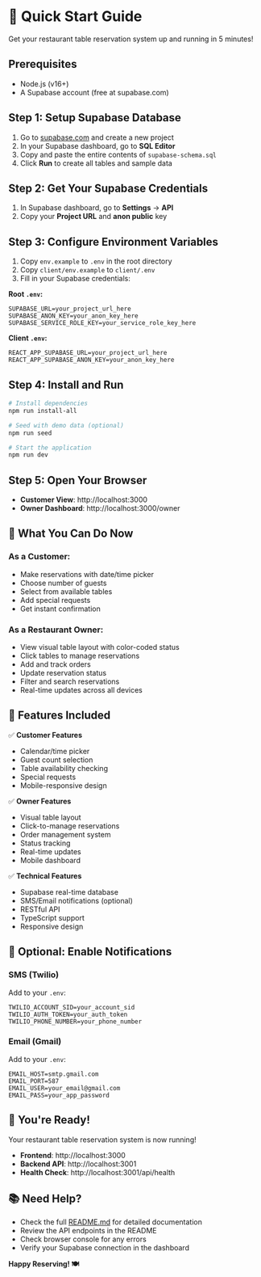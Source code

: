 # 🚀 Quick Start Guide

Get your restaurant table reservation system up and running in 5 minutes!

## Prerequisites
- Node.js (v16+)
- A Supabase account (free at supabase.com)

## Step 1: Setup Supabase Database
1. Go to [supabase.com](https://supabase.com) and create a new project
2. In your Supabase dashboard, go to **SQL Editor**
3. Copy and paste the entire contents of `supabase-schema.sql`
4. Click **Run** to create all tables and sample data

## Step 2: Get Your Supabase Credentials
1. In Supabase dashboard, go to **Settings** → **API**
2. Copy your **Project URL** and **anon public** key

## Step 3: Configure Environment Variables
1. Copy `env.example` to `.env` in the root directory
2. Copy `client/env.example` to `client/.env`
3. Fill in your Supabase credentials:

**Root `.env`:**
```
SUPABASE_URL=your_project_url_here
SUPABASE_ANON_KEY=your_anon_key_here
SUPABASE_SERVICE_ROLE_KEY=your_service_role_key_here
```

**Client `.env`:**
```
REACT_APP_SUPABASE_URL=your_project_url_here
REACT_APP_SUPABASE_ANON_KEY=your_anon_key_here
```

## Step 4: Install and Run
```bash
# Install dependencies
npm run install-all

# Seed with demo data (optional)
npm run seed

# Start the application
npm run dev
```

## Step 5: Open Your Browser
- **Customer View**: http://localhost:3000
- **Owner Dashboard**: http://localhost:3000/owner

## 🎯 What You Can Do Now

### As a Customer:
- Make reservations with date/time picker
- Choose number of guests
- Select from available tables
- Add special requests
- Get instant confirmation

### As a Restaurant Owner:
- View visual table layout with color-coded status
- Click tables to manage reservations
- Add and track orders
- Update reservation status
- Filter and search reservations
- Real-time updates across all devices

## 🎨 Features Included

✅ **Customer Features**
- Calendar/time picker
- Guest count selection
- Table availability checking
- Special requests
- Mobile-responsive design

✅ **Owner Features**
- Visual table layout
- Click-to-manage reservations
- Order management system
- Status tracking
- Real-time updates
- Mobile dashboard

✅ **Technical Features**
- Supabase real-time database
- SMS/Email notifications (optional)
- RESTful API
- TypeScript support
- Responsive design

## 🔧 Optional: Enable Notifications

### SMS (Twilio)
Add to your `.env`:
```
TWILIO_ACCOUNT_SID=your_account_sid
TWILIO_AUTH_TOKEN=your_auth_token
TWILIO_PHONE_NUMBER=your_phone_number
```

### Email (Gmail)
Add to your `.env`:
```
EMAIL_HOST=smtp.gmail.com
EMAIL_PORT=587
EMAIL_USER=your_email@gmail.com
EMAIL_PASS=your_app_password
```

## 🎉 You're Ready!

Your restaurant table reservation system is now running! 

- **Frontend**: http://localhost:3000
- **Backend API**: http://localhost:3001
- **Health Check**: http://localhost:3001/api/health

## 📚 Need Help?

- Check the full [README.md](README.md) for detailed documentation
- Review the API endpoints in the README
- Check browser console for any errors
- Verify your Supabase connection in the dashboard

**Happy Reserving! 🍽️**
